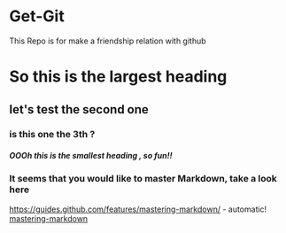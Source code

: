 # Get-Git
This Repo is for make a friendship relation with github 
# So this is the largest heading
## let's test the second one
### is this one the 3th ?
##### OOOh this is the smallest heading , so fun!!

### It seems that you would like to master Markdown, take a look here
https://guides.github.com/features/mastering-markdown/ - automatic!
[mastering-markdown](https://guides.github.com/features/mastering-markdown/)
